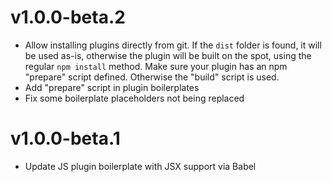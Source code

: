 # v1.0.0-beta.2

- Allow installing plugins directly from git. If the `dist` folder is found, it will be used as-is, otherwise the plugin will be built on the spot, using the regular `npm install` method. Make sure your plugin has an npm "prepare" script defined. Otherwise the "build" script is used.
- Add "prepare" script in plugin boilerplates
- Fix some boilerplate placeholders not being replaced

# v1.0.0-beta.1

- Update JS plugin boilerplate with JSX support via Babel
